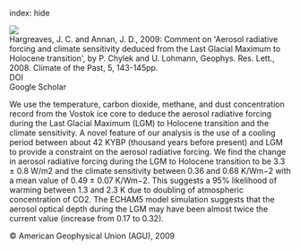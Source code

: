 index: hide

<div class="Citation">
    <div class="Citation-thumb CitationThumb-linked"  data-href="https://doi.org/10.1029/2007gl032759">
      <img src="https://static.claimspace.cloud/climate-study-static/refs/thumbs/10/Hargreaves_and_Annan_2009-thumb.png" />
    </div>

  <div class="Citation-body">
    <div class="Citation-text">Hargreaves, J. C. and Annan, J. D., 2009: Comment on 'Aerosol radiative forcing and climate sensitivity deduced from the Last Glacial Maximum to Holocene transition', by P. Chylek and U. Lohmann, Geophys. Res. Lett., 2008. <span class="Article-journal">Climate of the Past, </span><span class="Article-volume">5, </span>143-145pp.</div>
    <div class="Citation-links">
      <div class="CitationLink" data-href="https://doi.org/10.1029/2007gl032759">
        <div class="CitationLink-icon CitationLink-Doi"></div>
        <div class="CitationLink-text">DOI</div>
      </div>
      <div class="CitationLink" data-href="https://scholar.google.com/scholar?q=10.1029/2007gl032759">
        <div class="CitationLink-icon CitationLink-Scholar"></div>
        <div class="CitationLink-text">Google Scholar</div>
      </div>
    </div>
  </div>
</div>

We use the temperature, carbon dioxide, methane, and dust concentration record from the Vostok ice core to deduce the aerosol radiative forcing during the Last Glacial Maximum (LGM) to Holocene transition and the climate sensitivity. A novel feature of our analysis is the use of a cooling period between about 42 KYBP (thousand years before present) and LGM to provide a constraint on the aerosol radiative forcing. We find the change in aerosol radiative forcing during the LGM to Holocene transition to be 3.3 ± 0.8 W/m2 and the climate sensitivity between 0.36 and 0.68 K/Wm−2 with a mean value of 0.49 ± 0.07 K/Wm−2. This suggests a 95% likelihood of warming between 1.3 and 2.3 K due to doubling of atmospheric concentration of CO2. The ECHAM5 model simulation suggests that the aerosol optical depth during the LGM may have been almost twice the current value (increase from 0.17 to 0.32).

<div class="Citation-copy">
&copy; American Geophysical Union (AGU), 2009
</div>